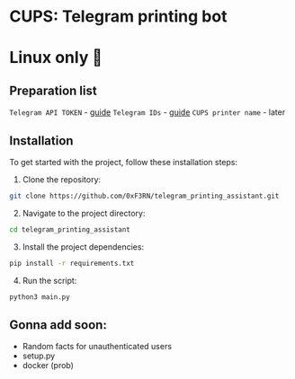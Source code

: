 # CUPS: Telegram printing bot
# Linux only 🐧

## Preparation list

```Telegram API TOKEN``` - [guide](https://www.siteguarding.com/en/how-to-get-telegram-bot-api-token)
```Telegram IDs``` - [guide](https://www.alphr.com/telegram-find-user-id/)
```CUPS printer name``` - later
## Installation
To get started with the project, follow these installation steps:
1) Clone the repository:
```bash
git clone https://github.com/0xF3RN/telegram_printing_assistant.git
```
2) Navigate to the project directory:
```bash
cd telegram_printing_assistant
```
3) Install the project dependencies:
```bash
pip install -r requirements.txt
```
4) Run the script:
```bash
python3 main.py
```
## Gonna add soon:
 - Random facts for unauthenticated users
 - setup.py 
 - docker (prob)
